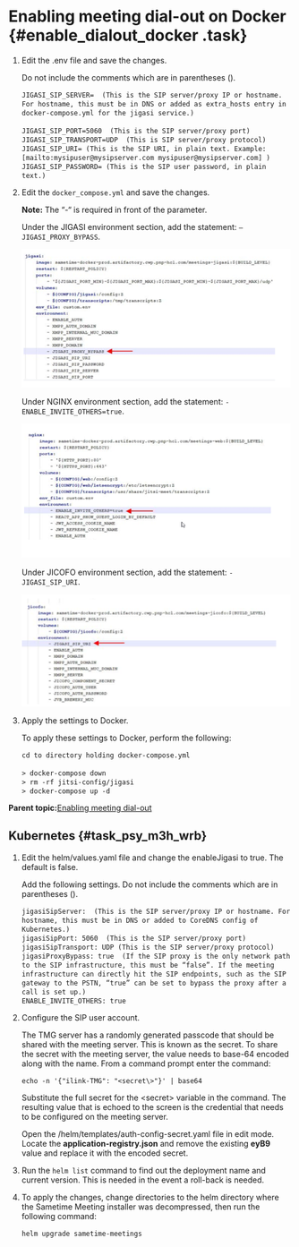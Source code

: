 # Enabling meeting dial-out on Docker {#enable_dialout_docker .task}

1.  Edit the .env file and save the changes.

    Do not include the comments which are in parentheses \(\).

    ``` {#codeblock_cy2_2vy_mvb}
    JIGASI_SIP_SERVER=  (This is the SIP server/proxy IP or hostname. For hostname, this must be in DNS or added as extra_hosts entry in docker-compose.yml for the jigasi service.)
    
    JIGASI_SIP_PORT=5060  (This is the SIP server/proxy port)
    JIGASI_SIP_TRANSPORT=UDP  (This is SIP server/proxy protocol)
    JIGASI_SIP_URI= (This is the SIP URI, in plain text. Example: [mailto:mysipuser@mysipserver.com mysipuser@mysipserver.com] )
    JIGASI_SIP_PASSWORD= (This is the SIP user password, in plain text.)
    
    ```

2.  Edit the `docker_compose.yml` and save the changes.

    **Note:** The “-“ is required in front of the parameter.

    Under the JIGASI environment section, add the statement: `– JIGASI_PROXY_BYPASS`.

    ![Portion of docker_compose.yml file showing change to JIGASI environment section](Images/jigasi.png)

    Under NGINX environment section, add the statement: `- ENABLE_INVITE_OTHERS=true`.

    ![Portion of docker_compose.yml file showing change to NGINX environment section](Images/enable.png)

    Under JICOFO environment section, add the statement: `- JIGASI_SIP_URI`.

    ![Portion of docker_compose.yml file showing change to JICOFO environment section](Images/jicofo.png)

3.  Apply the settings to Docker.

    To apply these settings to Docker, perform the following:

    ``` {#codeblock_hy2_2vy_mvb}
    cd to directory holding docker-compose.yml
    
    > docker-compose down
    > rm -rf jitsi-config/jigasi
    > docker-compose up -d
    ```


**Parent topic:**[Enabling meeting dial-out](enable_dial_out.md)

## Kubernetes {#task_psy_m3h_wrb}

1.  Edit the helm/values.yaml file and change the enableJigasi to true. The default is false.

    Add the following settings. Do not include the comments which are in parentheses \(\).

    ```
    jigasiSipServer:  (This is the SIP server/proxy IP or hostname. For hostname, this must be in DNS or added to CoreDNS config of Kubernetes.)
    jigasiSipPort: 5060  (This is the SIP server/proxy port)
    jigasiSipTransport: UDP (This is the SIP server/proxy protocol)
    jigasiProxyBypass: true  (If the SIP proxy is the only network path to the SIP infrastructure, this must be “false”. If the meeting infrastructure can directly hit the SIP endpoints, such as the SIP gateway to the PSTN, “true” can be set to bypass the proxy after a call is set up.)
    ENABLE_INVITE_OTHERS: true
    ```

2.  Configure the SIP user account.

    The TMG server has a randomly generated passcode that should be shared with the meeting server. This is known as the secret. To share the secret with the meeting server, the value needs to base-64 encoded along with the name. From a command prompt enter the command:

    ```
    echo -n '{"ilink-TMG": "<secret\>"}' | base64
    ```

    Substitute the full secret for the <secret\> variable in the command. The resulting value that is echoed to the screen is the credential that needs to be configured on the meeting server.

    Open the /helm/templates/auth-config-secret.yaml file in edit mode. Locate the **application-registry.json** and remove the existing **eyB9** value and replace it with the encoded secret.

3.  Run the `helm list` command to find out the deployment name and current version. This is needed in the event a roll-back is needed.

4.  To apply the changes, change directories to the helm directory where the Sametime Meeting installer was decompressed, then run the following command:

    ```
    helm upgrade sametime-meetings 
    ```


